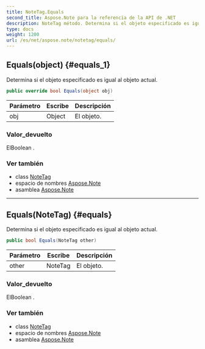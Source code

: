 ```yaml
---
title: NoteTag.Equals
second_title: Aspose.Note para la referencia de la API de .NET
description: NoteTag método. Determina si el objeto especificado es igual al objeto actual.
type: docs
weight: 1200
url: /es/net/aspose.note/notetag/equals/
---
```

## Equals(object) {#equals_1}

Determina si el objeto especificado es igual al objeto actual.

```csharp
public override bool Equals(object obj)
```

| Parámetro | Escribe | Descripción |
| --- | --- | --- |
| obj | Object | El objeto. |

### Valor_devuelto

ElBoolean .

### Ver también

* class [NoteTag](../)
* espacio de nombres [Aspose.Note](../../notetag/)
* asamblea [Aspose.Note](../../../)

---

## Equals(NoteTag) {#equals}

Determina si el objeto especificado es igual al objeto actual.

```csharp
public bool Equals(NoteTag other)
```

| Parámetro | Escribe | Descripción |
| --- | --- | --- |
| other | NoteTag | El objeto. |

### Valor_devuelto

ElBoolean .

### Ver también

* class [NoteTag](../)
* espacio de nombres [Aspose.Note](../../notetag/)
* asamblea [Aspose.Note](../../../)


